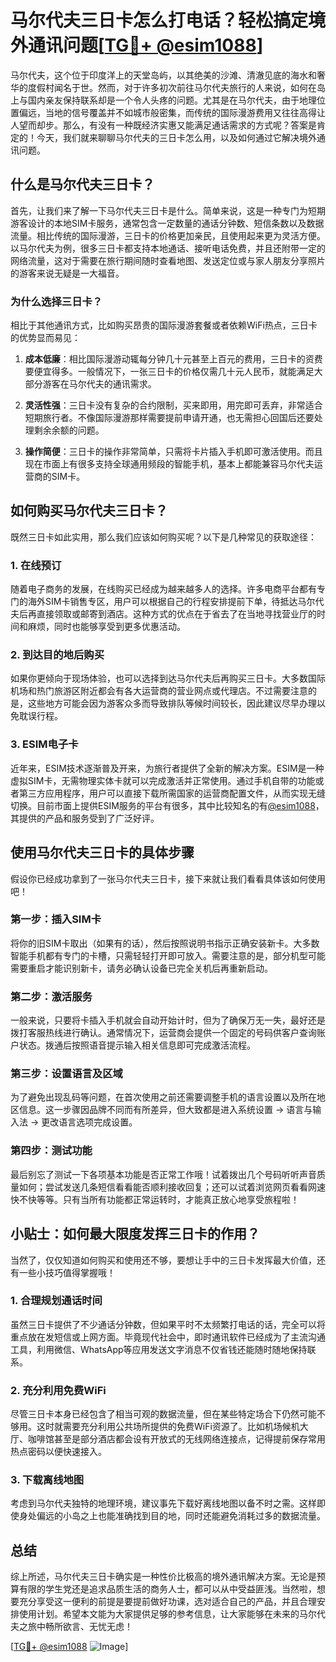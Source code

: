 # 马尔代夫三日卡怎么打电话？轻松搞定境外通讯问题[[TG💪+ @esim1088](https://t.me/s/esim1088)]

马尔代夫，这个位于印度洋上的天堂岛屿，以其绝美的沙滩、清澈见底的海水和奢华的度假村闻名于世。然而，对于许多初次前往马尔代夫旅行的人来说，如何在岛上与国内亲友保持联系却是一个令人头疼的问题。尤其是在马尔代夫，由于地理位置偏远，当地的信号覆盖并不如城市般密集，而传统的国际漫游费用又往往高得让人望而却步。那么，有没有一种既经济实惠又能满足通话需求的方式呢？答案是肯定的！今天，我们就来聊聊马尔代夫的三日卡怎么用，以及如何通过它解决境外通讯问题。

## 什么是马尔代夫三日卡？

首先，让我们来了解一下马尔代夫三日卡是什么。简单来说，这是一种专门为短期游客设计的本地SIM卡服务，通常包含一定数量的通话分钟数、短信条数以及数据流量。相比传统的国际漫游，三日卡的价格更加亲民，且使用起来更为灵活方便。以马尔代夫为例，很多三日卡都支持本地通话、接听电话免费，并且还附带一定的网络流量，这对于需要在旅行期间随时查看地图、发送定位或与家人朋友分享照片的游客来说无疑是一大福音。

### 为什么选择三日卡？

相比于其他通讯方式，比如购买昂贵的国际漫游套餐或者依赖WiFi热点，三日卡的优势显而易见：

1. **成本低廉**：相比国际漫游动辄每分钟几十元甚至上百元的费用，三日卡的资费要便宜得多。一般情况下，一张三日卡的价格仅需几十元人民币，就能满足大部分游客在马尔代夫的通讯需求。
   
2. **灵活性强**：三日卡没有复杂的合约限制，买来即用，用完即可丢弃，非常适合短期旅行者。不像国际漫游那样需要提前申请开通，也无需担心回国后还要处理剩余余额的问题。

3. **操作简便**：三日卡的操作非常简单，只需将卡片插入手机即可激活使用。而且现在市面上有很多支持全球通用频段的智能手机，基本上都能兼容马尔代夫运营商的SIM卡。

## 如何购买马尔代夫三日卡？

既然三日卡如此实用，那么我们应该如何购买呢？以下是几种常见的获取途径：

### 1. 在线预订

随着电子商务的发展，在线购买已经成为越来越多人的选择。许多电商平台都有专门的海外SIM卡销售专区，用户可以根据自己的行程安排提前下单，待抵达马尔代夫后再直接领取或邮寄到酒店。这种方式的优点在于省去了在当地寻找营业厅的时间和麻烦，同时也能够享受到更多优惠活动。

### 2. 到达目的地后购买

如果你更倾向于现场体验，也可以选择到达马尔代夫后再购买三日卡。大多数国际机场和热门旅游区附近都会有各大运营商的营业网点或代理店。不过需要注意的是，这些地方可能会因为游客众多而导致排队等候时间较长，因此建议尽早办理以免耽误行程。

### 3. ESIM电子卡

近年来，ESIM技术逐渐普及开来，为旅行者提供了全新的解决方案。ESIM是一种虚拟SIM卡，无需物理实体卡就可以完成激活并正常使用。通过手机自带的功能或者第三方应用程序，用户可以直接下载所需国家的运营商配置文件，从而实现无缝切换。目前市面上提供ESIM服务的平台有很多，其中比较知名的有[@esim1088](https://t.me/s/esim1088)，其提供的产品和服务受到了广泛好评。

## 使用马尔代夫三日卡的具体步骤

假设你已经成功拿到了一张马尔代夫三日卡，接下来就让我们看看具体该如何使用吧！

### 第一步：插入SIM卡

将你的旧SIM卡取出（如果有的话），然后按照说明书指示正确安装新卡。大多数智能手机都有专门的卡槽，只需轻轻打开即可放入。需要注意的是，部分机型可能需要重启才能识别新卡，请务必确认设备已完全关机后再重新启动。

### 第二步：激活服务

一般来说，只要将卡插入手机就会自动开始计时，但为了确保万无一失，最好还是拨打客服热线进行确认。通常情况下，运营商会提供一个固定的号码供客户查询账户状态。拨通后按照语音提示输入相关信息即可完成激活流程。

### 第三步：设置语言及区域

为了避免出现乱码等问题，在首次使用之前还需要调整手机的语言设置以及所在地区信息。这一步骤因品牌不同而有所差异，但大致都是进入系统设置 -> 语言与输入法 -> 更改语言选项完成设置。

### 第四步：测试功能

最后别忘了测试一下各项基本功能是否正常工作哦！试着拨出几个号码听听声音质量如何；尝试发送几条短信看看能否顺利接收回复；还可以试着浏览网页看看网速快不快等等。只有当所有功能都正常运转时，才能真正放心地享受旅程啦！

## 小贴士：如何最大限度发挥三日卡的作用？

当然了，仅仅知道如何购买和使用还不够，要想让手中的三日卡发挥最大价值，还有一些小技巧值得掌握哦！

### 1. 合理规划通话时间

虽然三日卡提供了不少通话分钟数，但如果平时不太频繁打电话的话，完全可以将重点放在发短信或上网方面。毕竟现代社会中，即时通讯软件已经成为了主流沟通工具，利用微信、WhatsApp等应用发送文字消息不仅省钱还能随时随地保持联系。

### 2. 充分利用免费WiFi

尽管三日卡本身已经包含了相当可观的数据流量，但在某些特定场合下仍然可能不够用。这时就需要充分利用公共场所提供的免费WiFi资源了。比如机场候机大厅、咖啡馆甚至是部分酒店都会设有开放式的无线网络连接点，记得提前保存常用热点密码以便快速接入。

### 3. 下载离线地图

考虑到马尔代夫独特的地理环境，建议事先下载好离线地图以备不时之需。这样即使身处偏远的小岛之上也能准确找到目的地，同时还能避免消耗过多的数据流量。

## 总结

综上所述，马尔代夫三日卡确实是一种性价比极高的境外通讯解决方案。无论是预算有限的学生党还是追求品质生活的商务人士，都可以从中受益匪浅。当然啦，想要充分享受这一便利的前提是要提前做好功课，选对适合自己的产品，并且合理安排使用计划。希望本文能为大家提供足够的参考信息，让大家能够在未来的马尔代夫之旅中畅所欲言、无忧无虑！

[[TG💪+ @esim1088](https://t.me/s/esim1088) ![Image](https://i.postimg.cc/4NQfJmqS/Snipaste-2025-05-13-00-14-12.png)]